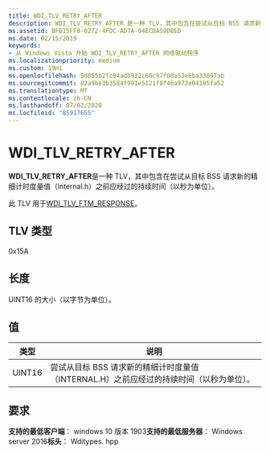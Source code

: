 ```yaml
---
title: WDI_TLV_RETRY_AFTER
description: WDI_TLV_RETRY_AFTER 是一种 TLV，其中包含在尝试从目标 BSS 请求新的精细计时度量值（INTERNAL.H）之前应经过的持续时间（以秒为单位）。
ms.assetid: BFB15FF0-0272-4FDC-AD7A-94ECDA59D0ED
ms.date: 02/15/2019
keywords:
- 从 Windows Vista 开始 WDI_TLV_RETRY_AFTER 网络驱动程序
ms.localizationpriority: medium
ms.custom: 19H1
ms.openlocfilehash: 5d055b2fc04adb932c60c97f08a53e6ba33897ab
ms.sourcegitcommit: 82a9be3b3584f991e5121f8f46a972e04185fa52
ms.translationtype: MT
ms.contentlocale: zh-CN
ms.lasthandoff: 07/02/2020
ms.locfileid: "85917655"
---
```

# <a name="wdi_tlv_retry_after"></a>WDI_TLV_RETRY_AFTER

**WDI_TLV_RETRY_AFTER**是一种 TLV，其中包含在尝试从目标 BSS 请求新的精细计时度量值（internal.h）之前应经过的持续时间（以秒为单位）。

此 TLV 用于[WDI_TLV_FTM_RESPONSE](wdi-tlv-ftm-response.md)。

## <a name="tlv-type"></a>TLV 类型

0x15A

## <a name="length"></a>长度

UINT16 的大小（以字节为单位）。

## <a name="values"></a>值

| 类型 | 说明 |
| --- | --- |
| UINT16 | 尝试从目标 BSS 请求新的精细计时度量值（INTERNAL.H）之前应经过的持续时间（以秒为单位）。 |

## <a name="requirements"></a>要求

**支持的最低客户端**： windows 10 版本 1903**支持的最低服务器**： Windows server 2016**标头**： Wditypes. hpp
